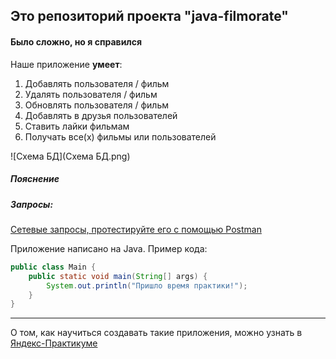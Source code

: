 
## Это репозиторий проекта "java-filmorate"
#### Было сложно, но я справился

Наше приложение **умеет**:
1. Добавлять пользователя / фильм
2. Удалять пользователя / фильм
3. Обновлять пользователя / фильм
4. Добавлять в друзья пользователей
5. Ставить лайки фильмам
6. Получать все(х) фильмы или пользователей

![Схема БД](Схема БД.png)

##### Пояснение 
##### Запросы:

[Сетевые запросы, протестируйте его с помощью Postman](https://github.com/yandex-praktikum/java-filmorate/blob/add-friends-likes/postman/sprint.json)

Приложение написано на Java. Пример кода:
```java
public class Main {
    public static void main(String[] args) {
        System.out.println("Пришло время практики!");
    }
}

```
------
О том, как научиться создавать такие приложения, можно узнать в [Яндекс-Практикуме](https://practicum.yandex.ru/java-developer/ "Тут учат Java!") 
